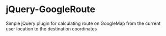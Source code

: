 # jQuery-GoogleRoute
Simple jQuery plugin for calculating route on GoogleMap from the current user location to the destination coordinates
